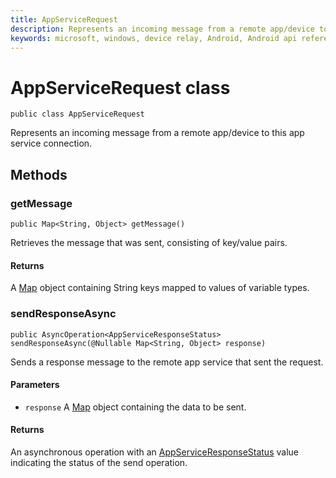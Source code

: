 ```yaml
---
title: AppServiceRequest 
description: Represents an incoming message from a remote app/device to this app service connection.
keywords: microsoft, windows, device relay, Android, Android api reference
---
```


# AppServiceRequest class
```
public class AppServiceRequest
```

Represents an incoming message from a remote app/device to this app service connection.

## Methods

### getMessage
`public Map<String, Object> getMessage()`

Retrieves the message that was sent, consisting of key/value pairs.

#### Returns  
A [Map](https://developer.android.com/reference/java/util/Map.html) object containing String keys mapped to values of variable types.

### sendResponseAsync
`public AsyncOperation<AppServiceResponseStatus> sendResponseAsync(@Nullable Map<String, Object> response)`

Sends a response message to the remote app service that sent the request.

#### Parameters
* `response` A [Map](https://developer.android.com/reference/java/util/Map.html) object containing the data to be sent. 

#### Returns
An asynchronous operation with an [AppServiceResponseStatus](AppServiceResponseStatus.md) value indicating the status of the send operation.